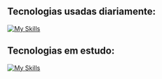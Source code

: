 ## Tecnologias usadas diariamente:
[![My Skills](https://skillicons.dev/icons?i=aws,docker,postgres,redis,prisma,nginx,nest,ts,express,postman,git,react,next,tailwind,linux,windows)](https://skillicons.dev)     

## Tecnologias em estudo:
[![My Skills](https://skillicons.dev/icons?i=c,aws,docker,postgres,redis,prisma,nginx,nodejs,nest,express,react,next,angular,tailwind,js,ts,mongodb,bash,linux,html,css,git,vscode,vim)](https://skillicons.dev)      
